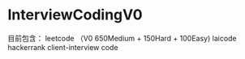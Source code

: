 # InterviewCodingV0

目前包含：
leetcode （V0 650Medium + 150Hard + 100Easy)
laicode
hackerrank
client-interview code

